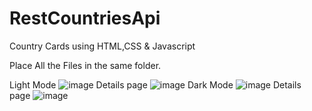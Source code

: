 # RestCountriesApi
Country Cards using HTML,CSS &amp; Javascript

Place All the Files in the same folder.


Light Mode
![image](https://user-images.githubusercontent.com/122447490/218063410-63c3c85c-f4df-4d40-9824-9da8dccedf28.png)
Details page
![image](https://user-images.githubusercontent.com/122447490/218063539-64914674-dcd6-4947-a557-7d3dbb4791e4.png)
Dark Mode
![image](https://user-images.githubusercontent.com/122447490/218063838-a55c703e-4f72-4762-8b8e-7e921295b095.png)
Details page
![image](https://user-images.githubusercontent.com/122447490/218064102-cde5eef3-8e50-404c-a604-3238872fa52a.png)
